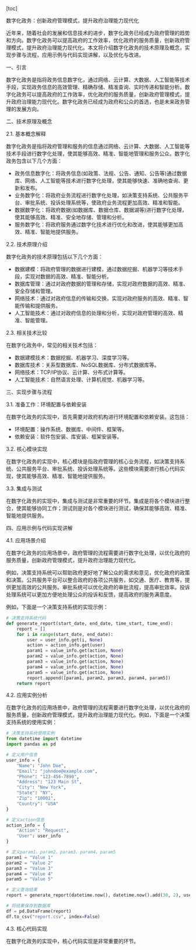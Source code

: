 
[toc]                    
                
                
数字化政务：创新政府管理模式，提升政府治理能力现代化

近年来，随着社会的发展和信息技术的进步，数字化政务已经成为政府管理的趋势和方向。数字化政务可以提高政府的工作效率，优化政府的服务质量，创新政府管理模式，提升政府治理能力现代化。本文将介绍数字化政务的技术原理及概念，实现步骤与流程，应用示例与代码实现讲解，以及优化与改进。

一、引言

数字化政务是指将政务信息数字化，通过网络、云计算、大数据、人工智能等技术手段，实现政务信息的高效管理、精确存储、精准查询、实时传递和智能分析。数字化政务可以提高政府的工作效率，优化政府的服务质量，创新政府管理模式，提升政府治理能力现代化。数字化政务已经成为政府和公众的首选，也是未来政务管理的发展方向。

二、技术原理及概念

2.1. 基本概念解释

数字化政务是指将政府管理和服务的信息通过网络、云计算、大数据、人工智能等技术手段进行数字化处理，使其能够高效、精准、智能地管理和服务公众。数字化政务包含以下几个方面：

- 政务信息数字化：将政务信息(如政策、法规、公告、通知、公告等)通过数据库、网络、人工智能等技术进行数字化处理，使其能够快速、准确地查询、更新和发布。
- 业务数字化：将政府业务流程进行数字化处理，如决策支持系统、公共服务平台、审批系统、投诉处理系统等，使政府业务流程更加高效、精准和智能。
- 数据数字化：将政府数据(如数据库、数据仓库、数据湖等)进行数字化处理，使其能够高效、精准、安全地存储、管理和分析。
- 服务数字化：将政府服务通过数字化技术进行优化和改进，使其能够更加高效、精准、智能地提供服务。

2.2. 技术原理介绍

数字化政务的技术原理包括以下几个方面：

- 数据建模：将政府管理的数据进行建模，通过数据挖掘、机器学习等技术手段，实现对数据的高效、精准、智能分析。
- 数据库管理：通过对政府数据的管理和存储，实现对政府数据的高效、精准、安全存储和管理。
- 网络技术：通过对政府信息的传输和交换，实现对政府服务的高效、精准、智能传输和提供服务。
- 人工智能技术：通过对政府信息的处理和分析，实现对政府管理的高效、精准、智能管理。

2.3. 相关技术比较

在数字化政务中，常见的相关技术包括：

- 数据建模技术：数据挖掘、机器学习、深度学习等。
- 数据库技术：关系型数据库、NoSQL数据库、分布式数据库等。
- 网络技术：TCP/IP协议、云计算、分布式计算等。
- 人工智能技术：自然语言处理、计算机视觉、机器学习等。

三、实现步骤与流程

3.1. 准备工作：环境配置与依赖安装

在数字化政务的实现中，首先需要对政府机构进行环境配置和依赖安装。这包括：

- 环境配置：操作系统、数据库、中间件、框架等。
- 依赖安装：软件包安装、库安装、框架安装等。

3.2. 核心模块实现

在数字化政务的实现中，核心模块是指政府管理的核心业务流程，如决策支持系统、公共服务平台、审批系统、投诉处理系统等。这些模块需要进行核心代码实现，使其能够高效、精准、智能地提供服务。

3.3. 集成与测试

在数字化政务的实现中，集成与测试是非常重要的环节。集成是将各个模块进行整合，使其能够协同工作；测试则是对各个模块进行测试，确保其能够高效、精准、智能地提供服务。

四、应用示例与代码实现讲解

4.1. 应用场景介绍

在数字化政务的应用场景中，政府管理的流程需要进行数字化处理，以优化政府的服务质量，创新政府管理模式，提升政府治理能力现代化。

例如，决策支持系统可以帮助政府更好地了解公众的需求和意见，优化政府的政策和决策。公共服务平台可以整合政府的各项公共服务，如交通、医疗、教育等，提供更加高效的公共服务。审批系统可以优化政府的审批流程，提高审批效率。投诉处理系统可以更加方便地处理公众的投诉和反馈，提高政府的服务满意度。

例如，下面是一个决策支持系统的实现示例：

```python
# 决策支持系统代码
def generate_report(start_date, end_date, time_start, time_end):
    report = []
    for i in range(start_date, end_date):
        user = user_info.get(i, None)
        action = action_info.get(user)
        param1 = value_info.get(action, None)
        param2 = value_info.get(action, None)
        param3 = value_info.get(action, None)
        param4 = value_info.get(action, None)
        param5 = value_info.get(action, None)
        report.append([param1, param2, param3, param4, param5])
    return report
```

4.2. 应用实例分析

在数字化政务的应用场景中，政府管理的流程需要进行数字化处理，以优化政府的服务质量，创新政府管理模式，提升政府治理能力现代化。例如，下面是一个决策支持系统的使用实例：

```python
# 决策支持系统使用实例
from datetime import datetime
import pandas as pd

# 定义用户信息
user_info = {
    "Name": "John Doe",
    "Email": "johndoe@example.com",
    "Phone": "123-456-7890",
    "Address": "123 Main St",
    "City": "New York",
    "State": "NY",
    "Zip": "10001",
    "Country": "USA"
}

# 定义action信息
action_info = {
    "Action": "Request",
    "User": user_info
}

# 定义param1、param2、param3、param4、param5
param1 = "Value 1"
param2 = "Value 2"
param3 = "Value 3"
param4 = "Value 4"
param5 = "Value 5"

# 定义查询结果
report = generate_report(datetime.now(), datetime.now().add(30, 2), user_info.get("Email"), user_info.get("Phone"), user_info.get("Address"), user_info.get("City"), user_info.get("State"), user_info.get("Zip"), user_info.get("Country"))

# 将结果保存到数据库
df = pd.DataFrame(report)
df.to_csv("report.csv", index=False)
```

4.3. 核心代码实现

在数字化政务的实现中，核心代码实现是非常重要的环节。

